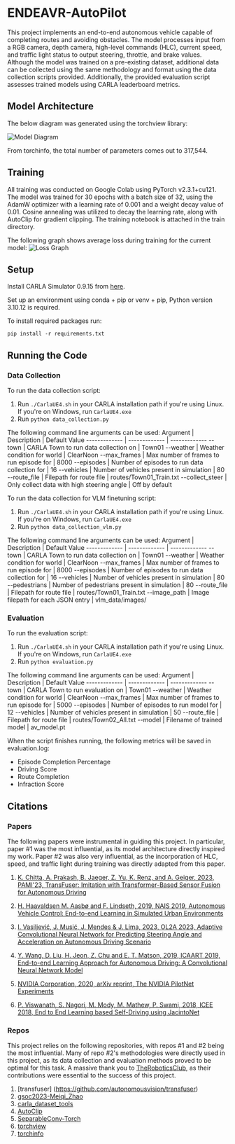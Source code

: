 # ENDEAVR-AutoPilot
This project implements an end-to-end autonomous vehicle capable of completing routes and avoiding obstacles. The model processes input from a RGB camera, depth camera, high-level commands (HLC), current speed, and traffic light status to output steering, throttle, and brake values. Although the model was trained on a pre-existing dataset, additional data can be collected using the same methodology and format using the data collection scripts provided. Additionally, the provided evaluation script assesses trained models using CARLA leaderboard metrics.

## Model Architecture
The below diagram was generated using the torchview library:

![Model Diagram](train/Model%20Diagram.png)

From torchinfo, the total number of parameters comes out to 317,544.

## Training
All training was conducted on Google Colab using PyTorch v2.3.1+cu121. The model was trained for 30 epochs with a batch size of 32, using the AdamW optimizer with a learning rate of 0.001 and a weight decay value of 0.01. Cosine annealing was utilized to decay the learning rate, along with AutoClip for gradient clipping. The training notebook is attached in the train directory.

The following graph shows average loss during training for the current model:
![Loss Graph](train/Loss%20Graph.png)

## Setup
Install CARLA Simulator 0.9.15 from [here](https://carla.org/2023/11/10/release-0.9.15/ "CARLA 0.9.15").

Set up an environment using conda + pip or venv + pip, Python version 3.10.12 is required.

To install required packages run:
```
pip install -r requirements.txt
```

## Running the Code
### Data Collection
To run the data collection script:
1. Run ```./CarlaUE4.sh``` in your CARLA installation path if you're using Linux. If you're on Windows, run ```CarlaUE4.exe```
2. Run ```python data_collection.py ```

The following command line arguments can be used:
Argument      | Description   | Default Value
------------- | ------------- | -------------
--town | CARLA Town to run data collection on | Town01
--weather  | Weather condition for world | ClearNoon
--max_frames  | Max number of frames to run episode for | 8000
--episodes | Number of episodes to run data collection for | 16
--vehicles | Number of vehicles present in simulation | 80
--route_file | Filepath for route file | routes/Town01_Train.txt
--collect_steer | Only collect data with high steering angle | Off by default

To run the data collection for VLM finetuning script:
1. Run ```./CarlaUE4.sh``` in your CARLA installation path if you're using Linux. If you're on Windows, run ```CarlaUE4.exe```
2. Run ```python data_collection_vlm.py ```

The following command line arguments can be used:
Argument      | Description   | Default Value
------------- | ------------- | -------------
--town | CARLA Town to run data collection on | Town01
--weather  | Weather condition for world | ClearNoon
--max_frames  | Max number of frames to run episode for | 8000
--episodes | Number of episodes to run data collection for | 16
--vehicles | Number of vehicles present in simulation | 80
--pedestrians | Number of pedestrians present in simulation | 80
--route_file | Filepath for route file | routes/Town01_Train.txt
--image_path | Image filepath for each JSON entry | vlm_data/images/

### Evaluation
To run the evaluation script: 
1. Run ```./CarlaUE4.sh``` in your CARLA installation path if you're using Linux. If you're on Windows, run ```CarlaUE4.exe```
2. Run ```python evaluation.py ```

The following command line arguments can be used:
Argument      | Description   | Default Value
------------- | ------------- | -------------
--town | CARLA Town to run evaluation on | Town01
--weather  | Weather condition for world | ClearNoon
--max_frames  | Max number of frames to run episode for | 5000
--episodes | Number of episodes to run model for | 12
--vehicles | Number of vehicles present in simulation | 50
--route_file | Filepath for route file | routes/Town02_All.txt
--model | Filename of trained model | av_model.pt

When the script finishes running, the following metrics will be saved in evaluation.log:

* Episode Completion Percentage
* Driving Score
* Route Completion
* Infraction Score

## Citations
### Papers
The following papers were instrumental in guiding this project. In particular, paper #1 was the most influential, as its model architecture directly inspired my work. Paper #2 was also very influential, as the incorporation of HLC, speed, and traffic light during training was directly adapted from this paper.
1. [K. Chitta, A. Prakash, B. Jaeger, Z. Yu, K. Renz, and A. Geiger, 2023, PAMI'23, TransFuser: Imitation with Transformer-Based Sensor Fusion for Autonomous Driving](https://arxiv.org/pdf/2205.15997)

2. [H. Haavaldsen M. Aasbø and F. Lindseth, 2019, NAIS 2019, Autonomous Vehicle Control: End-to-end Learning in Simulated Urban Environments](https://arxiv.org/pdf/1905.06712)
3. [I. Vasiljević, J. Musić, J. Mendes & J. Lima, 2023, OL2A 2023, Adaptive Convolutional Neural Network for Predicting Steering Angle and Acceleration on Autonomous Driving Scenario](https://link.springer.com/chapter/10.1007/978-3-031-53036-4_10)
4. [Y. Wang, D. Liu, H. Jeon, Z. Chu and E. T. Matson, 2019, ICAART 2019, End-to-end Learning Approach for Autonomous Driving: A Convolutional Neural Network Model](https://pdfs.semanticscholar.org/8944/67dc8db83f1bb07563c1f0f24361e5e57115.pdf)
5. [NVIDIA Corporation, 2020, arXiv reprint, The NVIDIA PilotNet Experiments](https://arxiv.org/pdf/2010.08776)
6. [P. Viswanath, S. Nagori, M. Mody, M. Mathew, P. Swami, 2018, ICEE 2018, End to End Learning based Self-Driving using JacintoNet](https://ieeexplore.ieee.org/document/8576190)

### Repos
This project relies on the following repositories, with repos #1 and #2 being the most influential. Many of repo #2's methodologies were directly used in this project, as its data collection and evaluation methods proved to be optimal for this task. A massive thank you to [TheRoboticsClub](https://github.com/TheRoboticsClub), as their contributions were essential to the success of this project.
1. [transfuser] (https://github.com/autonomousvision/transfuser)
2. [gsoc2023-Meiqi_Zhao](https://github.com/TheRoboticsClub/gsoc2023-Meiqi_Zhao/)
3. [carla_dataset_tools](https://github.com/KevinLADLee/carla_dataset_tools)
4. [AutoClip](https://github.com/pseeth/autoclip)
5. [SeparableConv-Torch](https://github.com/reshalfahsi/separableconv-torch)
6. [torchview](https://github.com/mert-kurttutan/torchview)
7. [torchinfo](https://github.com/TylerYep/torchinfo)